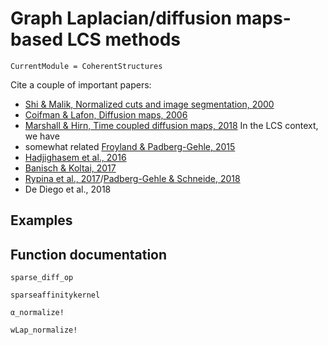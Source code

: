 # Graph Laplacian/diffusion maps-based LCS methods

```@meta
CurrentModule = CoherentStructures
```

Cite a couple of important papers:
   * [Shi & Malik, Normalized cuts and image segmentation, 2000](https://dx.doi.org/10.1109/34.868688)
   * [Coifman & Lafon, Diffusion maps, 2006](https://dx.doi.org/10.1016/j.acha.2006.04.006)
   * [Marshall & Hirn, Time coupled diffusion maps, 2018](https://dx.doi.org/10.1016/j.acha.2017.11.003)
In the LCS context, we have
   * somewhat related [Froyland & Padberg-Gehle, 2015](https://dx.doi.org/10.1063/1.4926372)
   * [Hadjighasem et al., 2016](http://dx.doi.org/10.1103/PhysRevE.93.063107)
   * [Banisch & Koltai, 2017](https://dx.doi.org/10.1063/1.4971788)
   * [Rypina et al., 2017](https://dx.doi.org/10.5194/npg-24-189-2017)/[Padberg-Gehle & Schneide, 2018](https://dx.doi.org/10.5194/npg-24-661-2017)
   * De Diego et al., 2018

## Examples

## Function documentation

```@docs
sparse_diff_op
```

```@docs
sparseaffinitykernel
```

```@docs
α_normalize!
```

```@docs
wLap_normalize!
```

